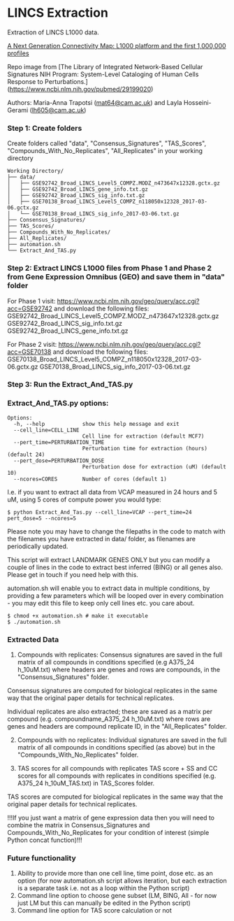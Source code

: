 # LINCS Extraction
 Extraction of LINCS L1000 data.
 
 [A Next Generation Connectivity Map: L1000 platform and the first 1,000,000 profiles](https://www.ncbi.nlm.nih.gov/pmc/articles/PMC5990023/)
 
 Repo image from [The Library of Integrated Network-Based Cellular Signatures NIH Program: System-Level Cataloging of Human Cells Response to Perturbations.] (https://www.ncbi.nlm.nih.gov/pubmed/29199020)
 
 Authors: Maria-Anna Trapotsi (mat64@cam.ac.uk) and Layla Hosseini-Gerami (lh605@cam.ac.uk)

### Step 1: Create folders
Create folders called "data", "Consensus_Signatures", "TAS_Scores", "Compounds_With_No_Replicates", "All_Replicates" in your working directory

 ```
Working Directory/
├── data/
│   ├── GSE92742_Broad_LINCS_Level5_COMPZ.MODZ_n473647x12328.gctx.gz
│   ├── GSE92742_Broad_LINCS_gene_info.txt.gz
│   ├── GSE92742_Broad_LINCS_sig_info.txt.gz 
│   ├── GSE70138_Broad_LINCS_Level5_COMPZ_n118050x12328_2017-03-06.gctx.gz
│   └── GSE70138_Broad_LINCS_sig_info_2017-03-06.txt.gz
├── Consensus_Signatures/
├── TAS_Scores/
├── Compounds_With_No_Replicates/
├── All_Replicates/
├── automation.sh
└── Extract_And_TAS.py
```

### Step 2: Extract LINCS L1000 files from Phase 1 and Phase 2 from Gene Expression Omnibus (GEO) and save them in "data" folder
For Phase 1 visit:
https://www.ncbi.nlm.nih.gov/geo/query/acc.cgi?acc=GSE92742
and download the following files:
GSE92742_Broad_LINCS_Level5_COMPZ.MODZ_n473647x12328.gctx.gz
GSE92742_Broad_LINCS_sig_info.txt.gz
GSE92742_Broad_LINCS_gene_info.txt.gz

For Phase 2 visit:
https://www.ncbi.nlm.nih.gov/geo/query/acc.cgi?acc=GSE70138
and download the following files:
GSE70138_Broad_LINCS_Level5_COMPZ_n118050x12328_2017-03-06.gctx.gz
GSE70138_Broad_LINCS_sig_info_2017-03-06.txt.gz

### Step 3: Run the Extract_And_TAS.py

### Extract_And_TAS.py options:

```
Options:
  -h, --help            show this help message and exit
  --cell_line=CELL_LINE
                        Cell line for extraction (default MCF7)
  --pert_time=PERTURBATION_TIME
                        Perturbation time for extraction (hours) (default 24)
  --pert_dose=PERTURBATION_DOSE
                        Perturbation dose for extraction (uM) (default 10)
  --ncores=CORES        Number of cores (default 1)
 ```
 
I.e. if you want to extract all data from VCAP measured in 24 hours and 5 uM, using 5 cores of compute power you would type:

```
$ python Extract_And_Tas.py --cell_line=VCAP --pert_time=24 pert_dose=5 --ncores=5
```

Please note you may have to change the filepaths in the code to match with the filenames you have extracted in data/ folder, as filenames are periodically updated.
 
This script will extract LANDMARK GENES ONLY but you can modify a couple of lines in the code to extract best inferred (BING) or all genes also. Please get in touch if you need help with this.
  
automation.sh will enable you to extract data in multiple conditions, by providing a few parameters which will be looped over in every combination - you may edit this file to keep only cell lines etc. you care about.

```
$ chmod +x automation.sh # make it executable
$ ./automation.sh
```

 ### Extracted Data
 1. Compounds with replicates: 
Consensus signatures are saved in the full matrix of all compounds in conditions specified (e.g A375_24 h_10uM.txt) where headers are genes and rows are compounds, in the "Consensus_Signatures" folder.

Consensus signatures are computed for biological replicates in the same way that the original paper details for technical replicates.

Individual replicates are also extracted; these are saved as a matrix per compound (e.g. compoundname_A375_24 h_10uM.txt) where rows are genes and headers are compound replicate ID, in the "All_Replicates" folder.

2. Compounds with no replicates:
Individual signatures are saved in the full matrix of all compounds in conditions specified (as above) but in the "Compounds_With_No_Replicates" folder.

3. TAS scores for all compounds with replicates
TAS score + SS and CC scores for all compounds with replicates in conditions specified (e.g. A375_24 h_10uM_TAS.txt) in TAS_Scores folder.

TAS scores are computed for biological replicates in the same way that the original paper details for technical replicates.

!!!If you just want a matrix of gene expression data then you will need to combine the matrix in Consensus_Signatures and Compounds_With_No_Replicates for your condition of interest (simple Python concat function)!!!

### Future functionality
1. Ability to provide more than one cell line, time point, dose etc. as an option (for now automation.sh script allows iteration, but each extraction is a separate task i.e. not as a loop within the Python script)
2. Command line option to choose gene subset (LM, BING, All - for now just LM but this can manually be edited in the Python script)
3. Command line option for TAS score calculation or not



                           
                             
                                           
                           
